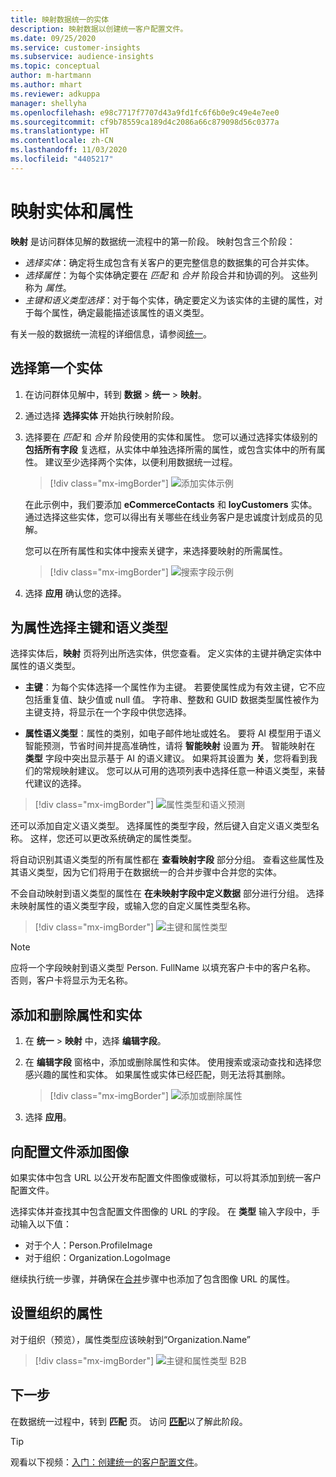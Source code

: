 ```yaml
---
title: 映射数据统一的实体
description: 映射数据以创建统一客户配置文件。
ms.date: 09/25/2020
ms.service: customer-insights
ms.subservice: audience-insights
ms.topic: conceptual
author: m-hartmann
ms.author: mhart
ms.reviewer: adkuppa
manager: shellyha
ms.openlocfilehash: e98c7717f7707d43a9fd1fc6f6b0e9c49e4e7ee0
ms.sourcegitcommit: cf9b78559ca189d4c2086a66c879098d56c0377a
ms.translationtype: HT
ms.contentlocale: zh-CN
ms.lasthandoff: 11/03/2020
ms.locfileid: "4405217"
---
```

# <a name="map-entities-and-attributes"></a>映射实体和属性

**映射** 是访问群体见解的数据统一流程中的第一阶段。 映射包含三个阶段：

- *选择实体*：确定将生成包含有关客户的更完整信息的数据集的可合并实体。
- *选择属性*：为每个实体确定要在 *匹配* 和 *合并* 阶段合并和协调的列。 这些列称为 *属性*。
- *主键和语义类型选择*：对于每个实体，确定要定义为该实体的主键的属性，对于每个属性，确定最能描述该属性的语义类型。

有关一般的数据统一流程的详细信息，请参阅[统一](data-unification.md)。

## <a name="select-the-first-entities"></a>选择第一个实体

1. 在访问群体见解中，转到 **数据** > **统一** > **映射**。

2. 通过选择 **选择实体** 开始执行映射阶段。

3. 选择要在 *匹配* 和 *合并* 阶段使用的实体和属性。 您可以通过选择实体级别的 **包括所有字段** 复选框，从实体中单独选择所需的属性，或包含实体中的所有属性。 建议至少选择两个实体，以便利用数据统一过程。

   > [!div class="mx-imgBorder"]
   > ![添加实体示例](media/data-manager-configure-map-add-entities-example.png "添加实体示例")

   在此示例中，我们要添加 **eCommerceContacts** 和 **loyCustomers** 实体。 通过选择这些实体，您可以得出有关哪些在线业务客户是忠诚度计划成员的见解。
   
   您可以在所有属性和实体中搜索关键字，来选择要映射的所需属性。
   
     > [!div class="mx-imgBorder"]
   > ![搜索字段示例](media/data-manager-configure-map-search-fields-example.png "搜索字段示例")

4. 选择 **应用** 确认您的选择。

## <a name="select-primary-key-and-semantic-type-for-attributes"></a>为属性选择主键和语义类型

选择实体后，**映射** 页将列出所选实体，供您查看。 定义实体的主键并确定实体中属性的语义类型。

- **主键**：为每个实体选择一个属性作为主键。 若要使属性成为有效主键，它不应包括重复值、缺少值或 null 值。 字符串、整数和 GUID 数据类型属性被作为主键支持，将显示在一个字段中供您选择。

- **属性语义类型**：属性的类别，如电子邮件地址或姓名。 要将 AI 模型用于语义智能预测，节省时间并提高准确性，请将 **智能映射** 设置为 **开**。 智能映射在 **类型** 字段中突出显示基于 AI 的语义建议。 如果将其设置为 **关**，您将看到我们的常规映射建议。 您可以从可用的选项列表中选择任意一种语义类型，来替代建议的选择。

> [!div class="mx-imgBorder"]
> ![属性类型和语义预测](media/data-manager-configure-map-add-attributes-semantic-prediction.png "属性类型和语义预测")

还可以添加自定义语义类型。 选择属性的类型字段，然后键入自定义语义类型名称。 这样，您还可以更改系统确定的属性类型。

将自动识别其语义类型的所有属性都在 **查看映射字段** 部分分组。 查看这些属性及其语义类型，因为它们将用于在数据统一的合并步骤中合并您的实体。

不会自动映射到语义类型的属性在 **在未映射字段中定义数据** 部分进行分组。 选择未映射属性的语义类型字段，或输入您的自定义属性类型名称。

> [!div class="mx-imgBorder"]
> ![主键和属性类型](media/data-manager-configure-map-add-attributes.png "主键和属性类型")

> [!NOTE]
> 应将一个字段映射到语义类型 Person. FullName 以填充客户卡中的客户名称。 否则，客户卡将显示为无名称。 

## <a name="add-and-remove-attributes-and-entities"></a>添加和删除属性和实体

1. 在 **统一** > **映射** 中，选择 **编辑字段**。

2. 在 **编辑字段** 窗格中，添加或删除属性和实体。 使用搜索或滚动查找和选择您感兴趣的属性和实体。 如果属性或实体已经匹配，则无法将其删除。

   > [!div class="mx-imgBorder"]
   > ![添加或删除属性](media/configure-data-map-edit.png "添加或删除属性")

3. 选择 **应用**。

## <a name="add-images-to-profiles"></a>向配置文件添加图像

如果实体中包含 URL 以公开发布配置文件图像或徽标，可以将其添加到统一客户配置文件。

选择实体并查找其中包含配置文件图像的 URL 的字段。 在 **类型** 输入字段中，手动输入以下值： 
- 对于个人：Person.ProfileImage
- 对于组织：Organization.LogoImage

继续执行统一步骤，并确保在[合并](merge-entities.md)步骤中也添加了包含图像 URL 的属性。

## <a name="set-attributes-for-organizations"></a>设置组织的属性

对于组织（预览），属性类型应该映射到“Organization.Name”
> [!div class="mx-imgBorder"]
> ![主键和属性类型 B2B](media/configure-data-map-edit-b2b.png "主键和属性类型 B2B")

## <a name="next-step"></a>下一步

在数据统一过程中，转到 **匹配** 页。 访问 [**匹配**](match-entities.md)以了解此阶段。

> [!TIP]
> 观看以下视频：[入门：创建统一的客户配置文件](https://youtu.be/oBfGEhucAxs)。
